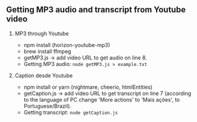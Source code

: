 ## Getting MP3 audio and transcript from Youtube video


1. MP3 through Youtube
    * npm install (horizon-youtube-mp3)
    * brew install ffmpeg
    * getMP3.js -> add video URL to get audio on line 8.
    * Getting MP3 audio: `node getMP3.js > example.txt`

2. Caption desde Youtube
    * npm install or yarn (nightmare, cheerio, htmlEntities)
    * getCaption.js -> add video URL to get transcript on line 7 (according to the language of PC change 'More actions' to 'Mais ações', to Portuguese/Brazil).
    * Getting transcript: `node getCaption.js`
  